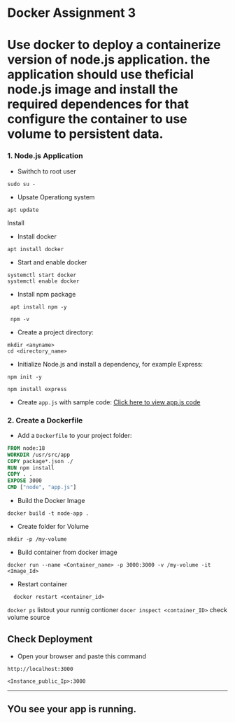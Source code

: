 # Docker Assignment 3

# Use docker to deploy a containerize version of node.js application. the application should use theficial node.js image and install the required dependences for that configure the container to use volume to persistent data. 


### 1. Node.js Application

- Swithch to root user
``` 
sudo su -
```
- Upsate Operationg system
```
apt update
```
Install 
- Install docker
``` 
apt install docker 
```
- Start and enable docker
```
systemctl start docker
systemctl enable docker
```
- Install npm package
 ```
  apt install npm -y
 ```
 ```
  npm -v
 ```
  
- Create a project directory:

```
mkdir <anyname> 
cd <directory_name>
```

- Initialize Node.js and install a dependency, for example Express:

```
npm init -y
```
```
npm install express
```

- Create `app.js` with sample code:
[Click here to view app.js code](https://github.com/Mayurhatte09/docker/blob/main/app.js)

### 2. Create a Dockerfile

- Add a `Dockerfile` to your project folder:

```dockerfile
FROM node:18
WORKDIR /usr/src/app
COPY package*.json ./
RUN npm install
COPY . .
EXPOSE 3000
CMD ["node", "app.js"]
```

- Build the Docker Image
```
docker build -t node-app .
```


- Create folder for Volume
```
mkdir -p /my-volume
```
- Build container from docker image
```
docker run --name <Container_name> -p 3000:3000 -v /my-volume -it <Image_Id>
```
- Restart container
```
  docker restart <container_id>
```
`docker ps` listout your runnig contioner
`docer inspect <container_ID>` check volume source

## Check Deployment
- Open your browser and paste this command
```visit
http://localhost:3000
```
```visit
<Instance_public_Ip>:3000
```
---
YOu see your app is running.
---




